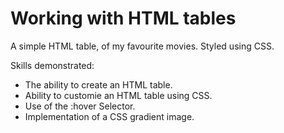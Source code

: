 # Working with HTML tables
A simple HTML table, of my favourite movies. Styled using CSS.

Skills demonstrated:
- The ability to create an HTML table.
- Ability to customie an HTML table using CSS.
- Use of the :hover Selector.
- Implementation of a CSS gradient image.

